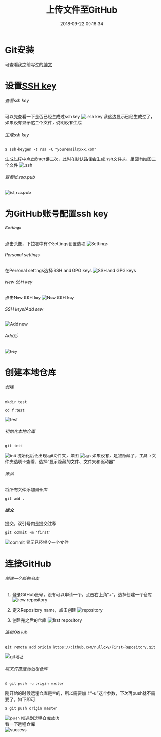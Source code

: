 ﻿---
title: 上传文件至GitHub
date: 2018-09-22 00:16:34
tags: Git
categories: 工具
---
# Git安装

可查看我之前写过的[博文](https://nullcxy.github.io/2018/06/21/study11/ "Git安装")


<!-- more -->


# 设置[SSH key](https://segmentfault.com/q/1010000000118744)

###### 查看ssh key

可以先查看一下是否已经生成过ssh key
![.ssh key](https://upload-images.jianshu.io/upload_images/14481291-5ccc83fa5d8420cb.png?imageMogr2/auto-orient/strip%7CimageView2/2/w/1240)
我这边显示已经生成过了，如果没有显示这三个文件，说明没有生成

###### 生成ssh key

```
$ ssh-keygen -t rsa -C "youremail@xxx.com"
```

生成过程中点击Enter键三次，此时在默认路径会生成.ssh文件夹，里面有如图三个文件
![.ssh](https://upload-images.jianshu.io/upload_images/14481291-1531b2c93bab8639.png?imageMogr2/auto-orient/strip%7CimageView2/2/w/1240)

###### 查看id_rsa.pub

![id_rsa.pub](https://upload-images.jianshu.io/upload_images/14481291-64b5c63f54274828.png?imageMogr2/auto-orient/strip%7CimageView2/2/w/1240)

# 为GitHub账号配置ssh key

###### Settings

点击头像，下拉框中有个Settings设置选项
![Settings](https://upload-images.jianshu.io/upload_images/14481291-ac31896ef036cf75.png?imageMogr2/auto-orient/strip%7CimageView2/2/w/1240)

###### Personal settings

在Personal settings选择  SSH and GPG keys
![SSH and GPG keys](https://upload-images.jianshu.io/upload_images/14481291-1a47c215ee1f76ba.png?imageMogr2/auto-orient/strip%7CimageView2/2/w/1240)

###### New SSH key

点击New SSH key
![New SSH key](https://upload-images.jianshu.io/upload_images/14481291-ca4402db5b53f8e7.png?imageMogr2/auto-orient/strip%7CimageView2/2/w/1240)

###### SSH keys/Add new 
![Add new](https://upload-images.jianshu.io/upload_images/14481291-8f9f9800bc31e199.png?imageMogr2/auto-orient/strip%7CimageView2/2/w/1240)

###### Add后

![key](https://upload-images.jianshu.io/upload_images/14481291-6db142c4058ae462.png?imageMogr2/auto-orient/strip%7CimageView2/2/w/1240)

# 创建本地仓库

###### 创建
```
mkdir test

cd f:test
```
![test](https://upload-images.jianshu.io/upload_images/14481291-b2286c20f5cc462e.png?imageMogr2/auto-orient/strip%7CimageView2/2/w/1240)

###### 初始化本地仓库
```
git init
```
![init](https://upload-images.jianshu.io/upload_images/14481291-36577c6f8c82f98d.png?imageMogr2/auto-orient/strip%7CimageView2/2/w/1240)
初始化后会出现.git文件夹，如图
![.git](https://upload-images.jianshu.io/upload_images/14481291-acd8743e1d50a1cf.png?imageMogr2/auto-orient/strip%7CimageView2/2/w/1240)
如果没有，是被隐藏了，工具->文件夹选项->查看，选择“显示隐藏的文件、文件夹和驱动器”

###### 添加
将所有文件添加到仓库
```
git add .
```

##### 提交
提交，双引号内是提交注释
```
git commit -m 'first'
```
![commit](https://upload-images.jianshu.io/upload_images/14481291-e601b8e0cf7daeae.png?imageMogr2/auto-orient/strip%7CimageView2/2/w/1240)
显示已经提交一个文件

# 连接GitHub

###### 创建一个新的仓库

1. 登录GitHub账号，没有可以申请一个。点击右上角“+”，选择创建一个仓库
![ new repository](https://upload-images.jianshu.io/upload_images/14481291-381b4ac711626171.png?imageMogr2/auto-orient/strip%7CimageView2/2/w/1240)

2. 定义Repository name，点击创建
![repository](https://upload-images.jianshu.io/upload_images/14481291-59cdd735c2ba1880.png?imageMogr2/auto-orient/strip%7CimageView2/2/w/1240)

3. 创建完之后的仓库
![first repository](https://upload-images.jianshu.io/upload_images/14481291-bc9da1605978ec7f.png?imageMogr2/auto-orient/strip%7CimageView2/2/w/1240)

###### 连接GitHub
```
git remote add origin https://github.com/nullcxy/First-Repository.git
```
![git地址](https://upload-images.jianshu.io/upload_images/14481291-ae1b7c36111e93a9.png?imageMogr2/auto-orient/strip%7CimageView2/2/w/1240)

###### 将文件推送到远程仓库
```
$ git push -u origin master
```
刚开始的时候远程仓库是空的，所以需要加上“-u”这个参数，下次再push就不需要了，如下即可
```
$ git push origin master
```
![push](https://upload-images.jianshu.io/upload_images/14481291-5496d60448fd506b.png?imageMogr2/auto-orient/strip%7CimageView2/2/w/1240)
推送到远程仓库成功
<br>
看一下远程仓库
<br>
![success](https://upload-images.jianshu.io/upload_images/14481291-eb891eb3a8745a2e.png?imageMogr2/auto-orient/strip%7CimageView2/2/w/1240)

